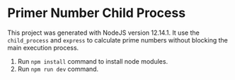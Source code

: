 # Primer Number Child Process

This project was generated with NodeJS version 12.14.1. It use the `child_process` and `express` to calculate prime numbers without blocking the main execution process.

1. Run `npm install` command to install node modules.
2. Run `npm run dev` command.